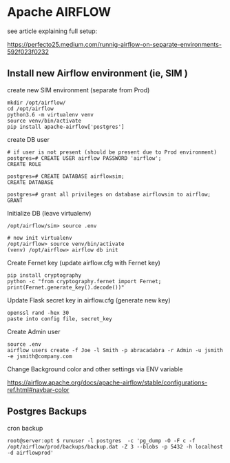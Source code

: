 # Apache AIRFLOW

see article explaining full setup:

https://perfecto25.medium.com/runnig-airflow-on-separate-environments-592f023f0232


## Install new Airflow environment (ie, SIM )

create new SIM environment (separate from Prod)

    mkdir /opt/airflow/
    cd /opt/airflow
    python3.6 -m virtualenv venv
    source venv/bin/activate
    pip install apache-airflow['postgres']

create DB user

    # if user is not present (should be present due to Prod environment)
    postgres=# CREATE USER airflow PASSWORD 'airflow';
    CREATE ROLE

    postgres=# CREATE DATABASE airflowsim;
    CREATE DATABASE
    
    postgres=# grant all privileges on database airflowsim to airflow;
    GRANT

Initialize DB (leave virtualenv)
    
    /opt/airflow/sim> source .env
    
    # now init virtualenv
    /opt/airflow> source venv/bin/activate
    (venv) /opt/airflow> airflow db init


Create Fernet key (update airflow.cfg with Fernet key)
    
    pip install cryptography
    python -c "from cryptography.fernet import Fernet; print(Fernet.generate_key().decode())"
    
Update Flask secret key in airflow.cfg (generate new key)
    
    openssl rand -hex 30
    paste into config file, secret_key

Create Admin user
    
    source .env
    airflow users create -f Joe -l Smith -p abracadabra -r Admin -u jsmith -e jsmith@company.com
    

Change Background color and other settings via ENV variable

https://airflow.apache.org/docs/apache-airflow/stable/configurations-ref.html#navbar-color

## Postgres Backups

cron backup

    root@server:opt $ runuser -l postgres  -c 'pg_dump -O -F c -f /opt/airflow/prod/backups/backup.dat -Z 3 --blobs -p 5432 -h localhost -d airflowprod'
